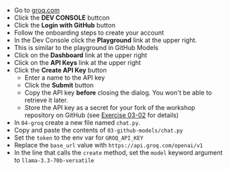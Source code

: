 * Go to [groq.com](https://groq.com)
* Click the **DEV CONSOLE** buttcon
* Click the **Login with GitHub** button
* Follow the onboarding steps to create your account
* In the Dev Console click the **Playground** link at the upper right.
* This is similar to the playground in GitHub Models
* Click on the **Dashboard** link at the upper right
* Click on the **API Keys** link at the upper right
* Click the **Create API Key** button
  * Enter a name to the API key
  * Click the **Submit** button
  * Copy the API key **before** closing the dialog.  You won't be able to retrieve it later.
  * Store the API key as a secret for your fork of the workshop repository on GitHub (see [Exercise 03-02](https://github.com) for details)
* In `04-groq` create a new file named `chat.py`.
* Copy and paste the contents of `03-github-models/chat.py`
* Set the `token` to the env var for `GROQ_API_KEY`
* Replace the `base_url` value with `https://api.groq.com/openai/v1`
* In the line that calls the `create` method, set the `model` keyword argument to `llama-3.3-70b-versatile`
